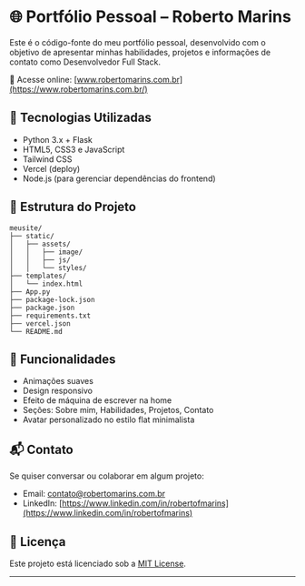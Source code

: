# 🌐 Portfólio Pessoal – Roberto Marins

Este é o código-fonte do meu portfólio pessoal, desenvolvido com o objetivo de apresentar minhas habilidades, projetos e informações de contato como Desenvolvedor Full Stack.

🔗 Acesse online: [www.robertomarins.com.br](https://www.robertomarins.com.br/)

## 🚀 Tecnologias Utilizadas

- Python 3.x + Flask
- HTML5, CSS3 e JavaScript
- Tailwind CSS
- Vercel (deploy)
- Node.js (para gerenciar dependências do frontend)

## 📁 Estrutura do Projeto
```text
meusite/
├── static/
│   ├── assets/
│   │   ├── image/
│   │   ├── js/
│   │   └── styles/
├── templates/
│   └── index.html
├── App.py
├── package-lock.json
├── package.json
├── requirements.txt
├── vercel.json
└── README.md
```

## 🧩 Funcionalidades

- Animações suaves
- Design responsivo
- Efeito de máquina de escrever na home
- Seções: Sobre mim, Habilidades, Projetos, Contato
- Avatar personalizado no estilo flat minimalista

## 📬 Contato

Se quiser conversar ou colaborar em algum projeto:

- Email: contato@robertomarins.com.br
- LinkedIn: [https://www.linkedin.com/in/robertofmarins](https://www.linkedin.com/in/robertofmarins)

## 📝 Licença

Este projeto está licenciado sob a [MIT License](LICENSE).

---

